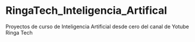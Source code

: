# RingaTech_Inteligencia_Artifical
Proyectos de curso de Inteligencia Artificial desde cero del canal de Yotube Ringa Tech
